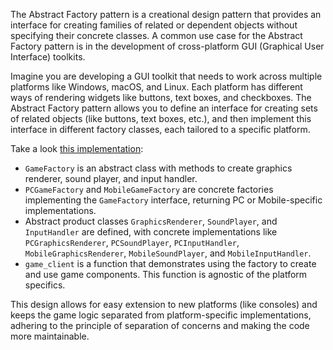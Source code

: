 The Abstract Factory pattern is a creational design pattern that provides an interface for creating families of related or dependent objects without specifying their concrete classes. A common use case for the Abstract Factory pattern is in the development of cross-platform GUI (Graphical User Interface) toolkits.

Imagine you are developing a GUI toolkit that needs to work across multiple platforms like Windows, macOS, and Linux. Each platform has different ways of rendering widgets like buttons, text boxes, and checkboxes. The Abstract Factory pattern allows you to define an interface for creating sets of related objects (like buttons, text boxes, etc.), and then implement this interface in different factory classes, each tailored to a specific platform.

Take a look [this implementation](./game_factory.py):

* `GameFactory` is an abstract class with methods to create graphics renderer, sound player, and input handler.
* `PCGameFactory` and `MobileGameFactory` are concrete factories implementing the `GameFactory` interface, returning PC or Mobile-specific implementations.
* Abstract product classes `GraphicsRenderer`, `SoundPlayer`, and `InputHandler` are defined, with concrete implementations like `PCGraphicsRenderer`, `PCSoundPlayer`, `PCInputHandler`, `MobileGraphicsRenderer`, `MobileSoundPlayer`, and `MobileInputHandler`.
* `game_client` is a function that demonstrates using the factory to create and use game components. This function is agnostic of the platform specifics.

This design allows for easy extension to new platforms (like consoles) and keeps the game logic separated from platform-specific implementations, adhering to the principle of separation of concerns and making the code more maintainable.
